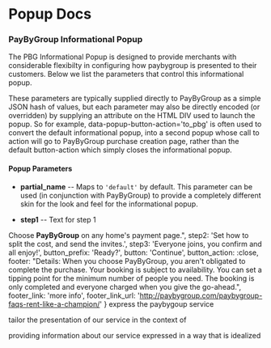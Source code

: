 # Popup Docs



### PayByGroup Informational Popup

The PBG Informational Popup is designed to provide merchants with considerable
flexibilty in configuring how paybygroup is presented to their customers.
Below we list the parameters that control this informational popup.  

These parameters are typically supplied directly to PayByGroup as a simple JSON hash
of values, but each parameter may also be directly encoded (or overridden) by supplying
an attribute on the HTML DIV used to launch the popup.  So for example, data-popup-button-action='to_pbg'
is often used to convert the default informational popup, into a second popup whose call to action will 
go to PayByGroup purchase creation page, rather than the default button-action which simply closes the
informational popup.

#### Popup Parameters

- **partial_name** -- Maps to `'default'` by default.  This parameter can be used (in conjunction with PayByGroup) to 
  provide a completely different skin for the look and feel for the informational popup.

- **step1** -- Text for step 1

Choose **PayByGroup** on any home's payment page.",
                                                                    step2: 'Set how to split the cost, and send the invites.',
                                                                    step3: 'Everyone joins, you confirm and all enjoy!',
                                                                    button_prefix: 'Ready?',
                                                                    button: 'Continue',
                                                                    button_action: :close,
                                                                    footer: "Details: When you choose PayByGroup, you aren't obligated to complete the purchase. Your booking is subject to availability. You can set a tipping point for the minimum number of people you need.  The booking is only completed and everyone charged when you give the go-ahead.",
                                                                    footer_link: 'more info',
                                                                    footer_link_url: 'http://paybygroup.com/paybygroup-faqs-rent-like-a-champion/'
                                                                  }
express the paybygoup service 

tailor the presentation of our service in the context of 

providing information about our service expressed in a
way that is idealized 
